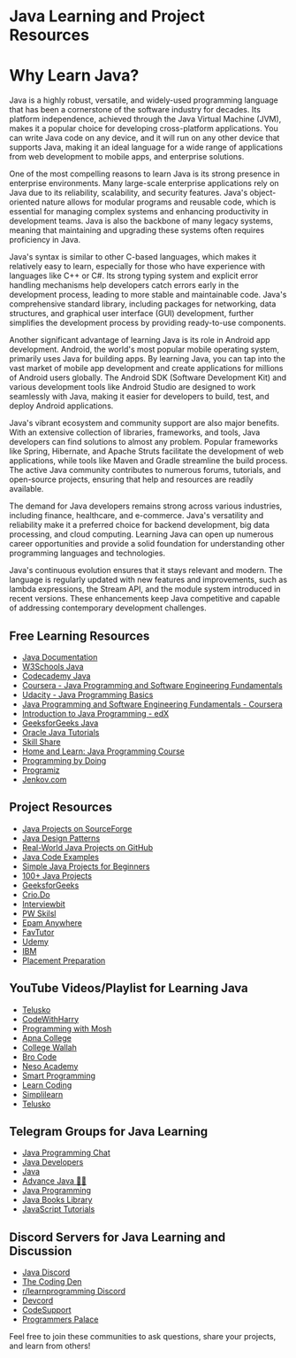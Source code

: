 # Java Learning and Project Resources

# Why Learn Java?

Java is a highly robust, versatile, and widely-used programming language that has been a cornerstone of the software industry for decades. Its platform independence, achieved through the Java Virtual Machine (JVM), makes it a popular choice for developing cross-platform applications. You can write Java code on any device, and it will run on any other device that supports Java, making it an ideal language for a wide range of applications from web development to mobile apps, and enterprise solutions.

One of the most compelling reasons to learn Java is its strong presence in enterprise environments. Many large-scale enterprise applications rely on Java due to its reliability, scalability, and security features. Java's object-oriented nature allows for modular programs and reusable code, which is essential for managing complex systems and enhancing productivity in development teams. Java is also the backbone of many legacy systems, meaning that maintaining and upgrading these systems often requires proficiency in Java.

Java's syntax is similar to other C-based languages, which makes it relatively easy to learn, especially for those who have experience with languages like C++ or C#. Its strong typing system and explicit error handling mechanisms help developers catch errors early in the development process, leading to more stable and maintainable code. Java's comprehensive standard library, including packages for networking, data structures, and graphical user interface (GUI) development, further simplifies the development process by providing ready-to-use components.

Another significant advantage of learning Java is its role in Android app development. Android, the world's most popular mobile operating system, primarily uses Java for building apps. By learning Java, you can tap into the vast market of mobile app development and create applications for millions of Android users globally. The Android SDK (Software Development Kit) and various development tools like Android Studio are designed to work seamlessly with Java, making it easier for developers to build, test, and deploy Android applications.

Java's vibrant ecosystem and community support are also major benefits. With an extensive collection of libraries, frameworks, and tools, Java developers can find solutions to almost any problem. Popular frameworks like Spring, Hibernate, and Apache Struts facilitate the development of web applications, while tools like Maven and Gradle streamline the build process. The active Java community contributes to numerous forums, tutorials, and open-source projects, ensuring that help and resources are readily available.

The demand for Java developers remains strong across various industries, including finance, healthcare, and e-commerce. Java's versatility and reliability make it a preferred choice for backend development, big data processing, and cloud computing. Learning Java can open up numerous career opportunities and provide a solid foundation for understanding other programming languages and technologies.

Java's continuous evolution ensures that it stays relevant and modern. The language is regularly updated with new features and improvements, such as lambda expressions, the Stream API, and the module system introduced in recent versions. These enhancements keep Java competitive and capable of addressing contemporary development challenges.

## Free Learning Resources
- [Java Documentation](https://docs.oracle.com/en/java/)
- [W3Schools Java](https://www.w3schools.com/java/)
- [Codecademy Java](https://www.codecademy.com/learn/learn-java)
- [Coursera - Java Programming and Software Engineering Fundamentals](https://www.coursera.org/specializations/java-programming)
- [Udacity - Java Programming Basics](https://www.udacity.com/course/java-programming-basics--ud282)
- [Java Programming and Software Engineering Fundamentals - Coursera](https://www.coursera.org/specializations/java-programming)
- [Introduction to Java Programming - edX](https://www.edx.org/course/introduction-to-java-programming-2)
- [GeeksforGeeks Java](https://www.geeksforgeeks.org/java/)
- [Oracle Java Tutorials](https://docs.oracle.com/javase/tutorial/index.html)
- [Skill Share](https://www.skillshare.com/en/browse/java)
- [Home and Learn: Java Programming Course](https://www.homeandlearn.co.uk/java/getting_started_with_java.html)
- [Programming by Doing](https://programmingbydoing.com/)
- [Programiz](https://www.programiz.com/java-programming)
- [Jenkov.com](https://jenkov.com/tutorials/java/index.html)

## Project Resources
- [Java Projects on SourceForge](https://sourceforge.net/directory/language:java/)
- [Java Design Patterns](https://github.com/iluwatar/java-design-patterns)
- [Real-World Java Projects on GitHub](https://github.com/akullpp/awesome-java)
- [Java Code Examples](https://www.programcreek.com/java-api-examples/)
- [Simple Java Projects for Beginners](https://www.upgrad.com/blog/java-projects/)
- [100+ Java Projects](https://projectworlds.in/java-projects/)
- [GeeksforGeeks](https://www.geeksforgeeks.org/java-projects/)
- [Crio.Do](https://www.crio.do/projects/category/java-projects/)
- [Interviewbit](https://www.interviewbit.com/blog/java-projects/)
- [PW Skilsl](https://pwskills.com/blog/java-projects/)
- [Epam Anywhere](https://anywhere.epam.com/en/blog/java-projects-for-portfolio)
- [FavTutor](https://favtutor.com/blogs/java-projects-for-beginners)
- [Udemy](https://www.udemy.com/course/java-programming-project-using-jsp-jdbc-servlets/)
- [IBM](https://www.ibm.com/docs/en/developer-for-zos/14.2?topic=concepts-java-projects)
- [Placement Preparation](https://www.placementpreparation.io/blog/java-project-ideas-for-beginners/)

## YouTube Videos/Playlist for Learning Java
- [Telusko](https://youtube.com/playlist?list=PLsyeobzWxl7pe_IiTfNyr55kwJPWbgxB5&si=-tnxMR73TiVbHZoL)
- [CodeWithHarry](https://youtube.com/playlist?list=PLu0W_9lII9agS67Uits0UnJyrYiXhDS6q&si=6jwgobHYByD7zF79)
- [Programming with Mosh](https://youtu.be/eIrMbAQSU34?si=RLLS7_l7rvgtoBfI)
- [Apna College](https://youtube.com/playlist?list=PLfqMhTWNBTe3LtFWcvwpqTkUSlB32kJop&si=tiIuf_HWM4yQLRnd)
- [College Wallah](https://youtube.com/playlist?list=PLxgZQoSe9cg00xyG5gzb5BMkOClkch7Gr&si=M9tSCs2KI8O20vYI)
- [Bro Code](https://youtu.be/xk4_1vDrzzo?si=vCmc92kzhjX0laJG)
- [Neso Academy](https://youtube.com/playlist?list=PLBlnK6fEyqRjKA_NuK9mHmlk0dZzuP1P5&si=QMz30gSD7NIZByNp)
- [Smart Programming](https://youtube.com/playlist?list=PLlhM4lkb2sEhfuXL-2BDrJ67WkUdQ2v9b&si=Y9po0JyNxF2gidy8)
- [Learn Coding](https://youtube.com/playlist?list=PLqleLpAMfxGAdqZeY_4uVQOPCnAjhH-eT&si=f9TUSavnGU61l4QI)
- [Simplilearn](https://www.youtube.com/live/CFD9EFcNZTQ?si=HVWde5cKR150S3zx)
- [Telusko](https://youtu.be/BGTx91t8q50?si=_fyQydNPiCJIs2j-)

## Telegram Groups for Java Learning
- [Java Programming Chat](https://telegram.me/javaprogrammingchat#:~:text=Telegram%3A%20Contact%20%40javaprogrammingchat&text=Everything%20related%20to%20Java%20and%20JVM%20language%20programming.)
- [Java Developers](https://telegram.me/LearnJavaCodingDisussionGroup)
- [Java](https://telegram.me/joinchat/AAAAAEHS8_F0yoL401QNuQ)
- [Advance Java 👨‍💻](https://telegram.me/joinchat/AAAAAEHS8_F0yoL401QNuQ)
- [Java Programming](https://telegram.me/java_programming_concepts)
- [Java Books Library](https://telegram.me/java_books_library)
- [JavaScript Tutorials](https://telegram.me/javascript_Programming)
 
## Discord Servers for Java Learning and Discussion
- [Java Discord](https://discord.gg/java)
- [The Coding Den](https://discord.gg/thecodingden)
- [r/learnprogramming Discord](https://discord.gg/learnprogramming)
- [Devcord](https://discord.gg/Devcord)
- [CodeSupport](https://discord.gg/CodeSupport)
- [Programmers Palace](https://discord.gg/ProPalace)

Feel free to join these communities to ask questions, share your projects, and learn from others!

